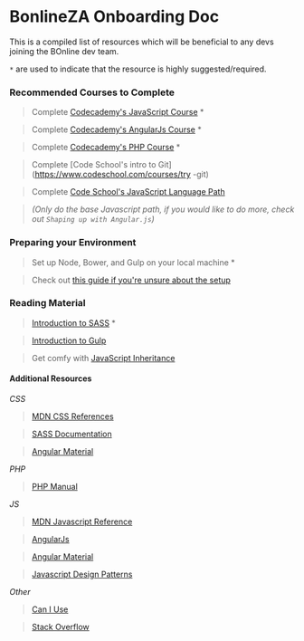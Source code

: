 # BonlineZA Onboarding Doc

This is a compiled list of resources which will be beneficial to any devs joining the BOnline dev team.

`*` are used to indicate that the resource is highly suggested/required.

### Recommended Courses to Complete

> Complete [Codecademy's JavaScript Course](https://www.codecademy.com/learn/javascript) *

> Complete [Codecademy's AngularJs Course](https://www.codecademy.com/learn/learn-angularjs) *

> Complete [Codecademy's PHP Course](https://www.codecademy.com/learn/php) *

> Complete [Code School's intro to Git](https://www.codeschool.com/courses/try -git)

> Complete [Code School's JavaScript Language Path](https://www.codeschool.com/learn/javascript)

> _(Only do the base Javascript path, if you would like to do more, check out `Shaping up with Angular.js`)_

### Preparing your Environment
> Set up Node, Bower, and Gulp on your local machine *

> Check out [this guide if you're unsure about the setup](https://medium.com/javascript-scene/getting-started-with-the-terminal-git-and-node-6cb8999b9922#.dzppd28pc)

### Reading Material
> [Introduction to SASS](http://sass-lang.com/guide) *

> [Introduction to Gulp](http://callmenick.com/post/an-introduction-to-gulp)

> Get comfy with [JavaScript Inheritance](https://medium.com/javascript-scene/common-misconceptions-about-inheritance-in-javascript-d5d9bab29b0a#.hzjdr8qfq)

#### Additional Resources
*_CSS_* 
> [MDN CSS References](https://developer.mozilla.org/en-US/docs/Web/CSS)

> [SASS Documentation](http://sass-lang.com/documentation/file.SASS_REFERENCE.html)

> [Angular Material](https://material.angularjs.org/1.1.0-rc4/)

*_PHP_*
> [PHP Manual](http://php.net/manual/en/index.php)

*_JS_*
> [MDN Javascript Reference](https://developer.mozilla.org/en-US/docs/Web/JavaScript)

> [AngularJs](https://docs.angularjs.org/guide)

> [Angular Material](https://material.angularjs.org/latest/)

> [Javascript Design Patterns](https://addyosmani.com/resources/essentialjsdesignpatterns/book/)

*_Other_*
> [Can I Use](http://caniuse.com/)

> [Stack Overflow](http://stackoverflow.com/)
